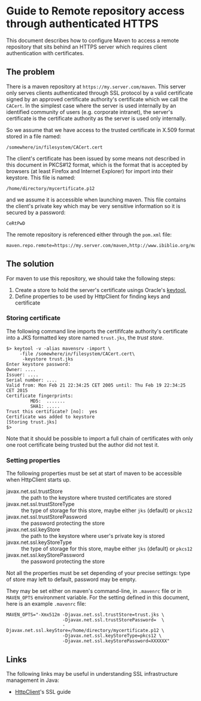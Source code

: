<!--
Licensed to the Apache Software Foundation (ASF) under one
or more contributor license agreements.  See the NOTICE file
distributed with this work for additional information
regarding copyright ownership.  The ASF licenses this file
to you under the Apache License, Version 2.0 (the
"License"); you may not use this file except in compliance
with the License.  You may obtain a copy of the License at

http://www.apache.org/licenses/LICENSE-2.0

Unless required by applicable law or agreed to in writing,
software distributed under the License is distributed on an
"AS IS" BASIS, WITHOUT WARRANTIES OR CONDITIONS OF ANY
KIND, either express or implied.  See the License for the
specific language governing permissions and limitations
under the License.
-->

# Guide to Remote repository access through authenticated HTTPS

This document describes how to configure Maven to access a remote repository that sits behind an HTTPS server which requires client authentication with certificates.

## The problem

There is a maven repository at `https://my.server.com/maven`. This server only serves clients authenticated through SSL protocol by a valid certificate signed by an approved certificate authority's certificate which we call the `CACert`. In the simplest case where the server is used internally by an identified community of users (e.g. corporate intranet), the server's certificate is the certificate authority as the server is used only internally.

So we assume that we have access to the trusted certificate in X.509 format stored in a file named:

```
/somewhere/in/filesystem/CACert.cert
```

The client's certificate has been issued by some means not described in this document in PKCS#12 format, which is the format that is accepted by browsers (at least Firefox and Internet Explorer) for import into their keystore. This file is named:

```
/home/directory/mycertificate.p12
```

and we assume it is accessible when launching maven. This file contains the client's private key which may be very sensitive information so it is secured by a password:

```
CeRtPwD
```

The remote repository is referenced either through the `pom.xml` file:

```
maven.repo.remote=https://my.server.com/maven,http://www.ibiblio.org/maven
```

## The solution

For maven to use this repository, we should take the following steps:

1. Create a store to hold the server's certificate usings Oracle's [keytool](https://docs.oracle.com/javase/8/docs/technotes/tools/unix/keytool.html),
2. Define properties to be used by HttpClient for finding keys and certificate

### Storing certificate

The following command line imports the certififcate authority's certificate into a JKS formatted key store named `trust.jks`, the _trust store_.

```
$> keytool -v -alias mavensrv -import \
     -file /somewhere/in/filesystem/CACert.cert\
      -keystore trust.jks
Enter keystore password:
Owner: ....
Issuer: ....
Serial number: ....
Valid from: Mon Feb 21 22:34:25 CET 2005 until: Thu Feb 19 22:34:25 CET 2015
Certificate fingerprints:
         MD5:  .......
         SHA1: .....
Trust this certificate? [no]:  yes
Certificate was added to keystore
[Storing trust.jks]
$>
```

Note that it should be possible to import a full chain of certificates with only one root certificate being trusted but the author did not test it.

### Setting properties

The following properties must be set at start of maven to be accessible when HttpClient starts up.

<dl>
<dt>javax.net.ssl.trustStore</dt>
<dd>the path to the keystore where trusted certificates are stored</dd>
<dt>javax.net.ssl.trustStoreType</dt>
<dd>the type of storage for this store, maybe either <code>jks</code> (default) or <code>pkcs12</code></dd>
<dt>javax.net.ssl.trustStorePassword</dt>
<dd>the password protecting the store</dd>
<dt>javax.net.ssl.keyStore</dt>
<dd>the path to the keystore where user's private key is stored</dd>
<dt>javax.net.ssl.keyStoreType</dt>
<dd>the type of storage for this store, maybe either <code>jks</code> (default) or <code>pkcs12</code></dd>
<dt>javax.net.ssl.keyStorePassword</dt>
<dd>the password protecting the store</dd>
</dl>

Not all the properties must be set depending of your precise settings: type of store may left to default, password may be empty.

They may be set either on maven's command-line, in `.mavenrc` file or in `MAVEN_OPTS` environment variable. For the setting defined in this document, here is an example `.mavenrc` file:

```
MAVEN_OPTS="-Xmx512m -Djavax.net.ssl.trustStore=trust.jks \
                     -Djavax.net.ssl.trustStorePassword=  \
                     -Djavax.net.ssl.keyStore=/home/directory/mycertificate.p12 \
                     -Djavax.net.ssl.keyStoreType=pkcs12 \
                     -Djavax.net.ssl.keyStorePassword=XXXXXX"
```

## Links

The following links may be useful in understanding SSL infrastructure management in Java:

- [HttpClient](http://hc.apache.org/httpclient-3.x/sslguide.html)'s SSL guide

